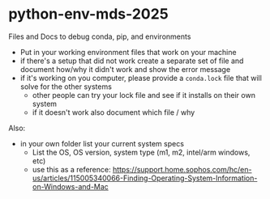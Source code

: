 # python-env-mds-2025
Files and Docs to debug conda, pip, and environments

- Put in your working environment files that work on your machine
- if there's a setup that did not work create a separate set of file and document how/why it didn't work and show the error message
- if it's working on you computer, please provide a `conda.lock` file that will solve for the other systems
    - other people can try your lock file and see if it installs on their own system
    - if it doesn't work also document which file / why

Also:

- in your own folder list your current system specs
  - List the OS, OS version, system type (m1, m2, intel/arm windows, etc)
  - use this as a reference: <https://support.home.sophos.com/hc/en-us/articles/115005340066-Finding-Operating-System-Information-on-Windows-and-Mac>
